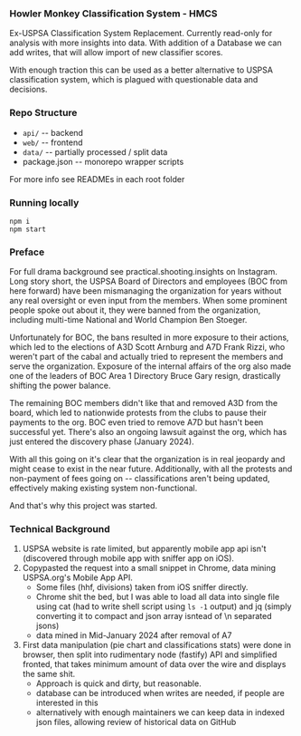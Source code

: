 ### Howler Monkey Classification System - HMCS

Ex-USPSA Classification System Replacement. Currently read-only for analysis with more insights into data.
With addition of a Database we can add writes, that will allow import of new classifier scores.

With enough traction this can be used as a better alternative to USPSA classification system, which is plagued with questionable data and decisions.

### Repo Structure

- `api/` -- backend
- `web/` -- frontend
- `data/` -- partially processed / split data
- package.json -- monorepo wrapper scripts

For more info see READMEs in each root folder

### Running locally

```
npm i
npm start
```

### Preface

For full drama background see practical.shooting.insights on Instagram.
Long story short, the USPSA Board of Directors and employees (BOC from here forward) have been mismanaging the organization for years without any real oversight or even input from the members.
When some prominent people spoke out about it, they were banned from the organization, including multi-time National and World Champion Ben Stoeger.

Unfortunately for BOC, the bans resulted in more exposure to their actions, which led to the elections of A3D Scott Arnburg and A7D Frank Rizzi, who weren't part of the cabal and actually tried to represent the members and serve the organization. Exposure of the internal affairs of the org also made one of the leaders of BOC Area 1 Directory Bruce Gary resign, drastically shifting the power balance.

The remaining BOC members didn't like that and removed A3D from the board, which led to nationwide protests from the clubs to pause their payments to the org. BOC even tried to remove A7D but hasn't been successful yet. There's also an ongoing lawsuit against the org, which has just entered the discovery phase (January 2024).

With all this going on it's clear that the organization is in real jeopardy and might cease to exist in the near future. Additionally, with all the protests and non-payment of fees going on -- classifications aren't being updated, effectively making existing system non-functional.

And that's why this project was started.

### Technical Background

1. USPSA website is rate limited, but apparently mobile app api isn't (discovered through mobile app with sniffer app on iOS).
2. Copypasted the request into a small snippet in Chrome, data mining USPSA.org's Mobile App API.
   - Some files (hhf, divisions) taken from iOS sniffer directly.
   - Chrome shit the bed, but I was able to load all data into single file using cat (had to write shell script using `ls -1` output) and jq (simply converting it to compact and json array isntead of \n separated jsons)
   - data mined in Mid-January 2024 after removal of A7
3. First data manipulation (pie chart and classifications stats) were done in browser, then split into rudimentary node (fastify) API and simplified fronted, that takes minimum amount of data over the wire and displays the same shit.
   - Approach is quick and dirty, but reasonable.
   - database can be introduced when writes are needed, if people are interested in this
   - alternatively with enough maintainers we can keep data in indexed json files, allowing review of historical data on GitHub
